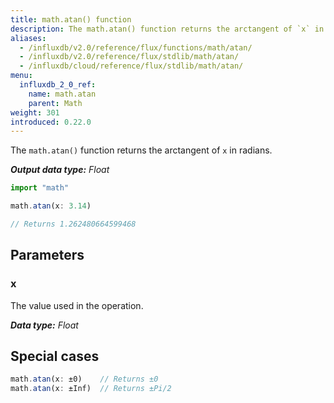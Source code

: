 ```yaml
---
title: math.atan() function
description: The math.atan() function returns the arctangent of `x` in radians.
aliases:
  - /influxdb/v2.0/reference/flux/functions/math/atan/
  - /influxdb/v2.0/reference/flux/stdlib/math/atan/
  - /influxdb/cloud/reference/flux/stdlib/math/atan/
menu:
  influxdb_2_0_ref:
    name: math.atan
    parent: Math
weight: 301
introduced: 0.22.0
---
```


The `math.atan()` function returns the arctangent of `x` in radians.

_**Output data type:** Float_

```js
import "math"

math.atan(x: 3.14)

// Returns 1.262480664599468
```

## Parameters

### x
The value used in the operation.

_**Data type:** Float_

## Special cases
```js
math.atan(x: ±0)    // Returns ±0
math.atan(x: ±Inf)  // Returns ±Pi/2
```
